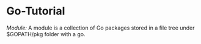 # Go-Tutorial

*Module:* A module is a collection of Go packages stored in a file tree under $GOPATH/pkg folder with a go. 